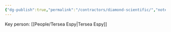 ```yaml
---
{"dg-publish":true,"permalink":"/contractors/diamond-scientific/","noteIcon":"","created":"2025-07-07T14:23:44.173-05:00"}
---
```


Key person: [[People/Tersea Espy\|Tersea Espy]]